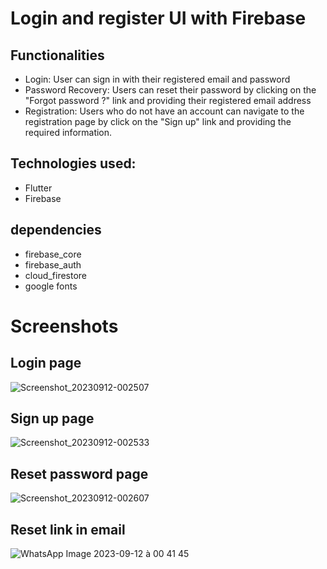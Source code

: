 # Login and register UI with Firebase


## Functionalities
- Login: User can sign in with their registered email and password
- Password Recovery: Users can reset their password by clicking on the "Forgot password ?" link and providing their registered email address
- Registration: Users who do not have an account can navigate to the registration page by click on the "Sign up" link and providing the required information.

## Technologies used:
- Flutter
- Firebase

## dependencies
- firebase_core
- firebase_auth
- cloud_firestore
- google fonts

# Screenshots
## Login page
![Screenshot_20230912-002507](https://github.com/Fadilix/FlutterLoginRegister/assets/121851593/8a362837-2eea-48a6-ae0e-0d2a298423d0)

## Sign up page
![Screenshot_20230912-002533](https://github.com/Fadilix/FlutterLoginRegister/assets/121851593/667ea720-667f-4659-82b9-6ecc37a113ec)

## Reset password page
![Screenshot_20230912-002607](https://github.com/Fadilix/FlutterLoginRegister/assets/121851593/eae2deb4-9320-4768-a2db-b6a932c66ab6)

## Reset link in email

![WhatsApp Image 2023-09-12 à 00 41 45](https://github.com/Fadilix/FlutterLoginRegister/assets/121851593/4a986a36-8393-465a-8760-b2bced1fadae)

